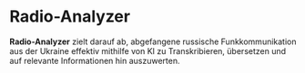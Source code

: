 # Radio-Analyzer

**Radio-Analyzer** zielt darauf ab, abgefangene russische Funkkommunikation aus der Ukraine effektiv mithilfe von KI zu
Transkribieren, übersetzen und auf relevante Informationen hin auszuwerten.